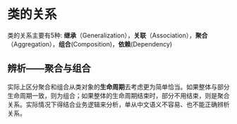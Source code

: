 # 类的关系
类的关系主要有5种: **继承**（Generalization），**关联**（Association），**聚合**（Aggregation），**组合**(Composition)，**依赖**(Dependency)


## 辨析——聚合与组合
实际上区分聚合和组合从类对象的**生命周期**去考虑更为简单恰当。如果整体与部分生命周期一致，则为组合；如果整体的生命周期结束时，部分不用结束，则是聚合关系。实际情况下得结合业务逻辑来分析，单从中文语义不容易、也不能正确辨析关系。